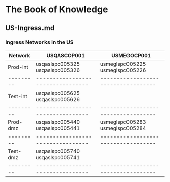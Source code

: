 # The Book of Knowledge

## US-Ingress.md

### Ingress Networks in the US

Network  | USQASCOP001                     | USMEGOCP001
---------|---------------------------------|-----------------------------------
Prod-int | usqaslspc005325 usqaslspc005326 | usmeglspc005225 usmeglspc005226
---------|---------------------------------|-----------------------------------
Test-int | usqaslspc005625 usqaslspc005626 |
---------|---------------------------------|-----------------------------------
Prod-dmz | usqaslspc005440 usqaslspc005441 | usmeglspc005283 usmeglspc005284
---------|---------------------------------|-----------------------------------
Test-dmz | usqaslspc005740 usqaslspc005741 |
---------|---------------------------------|-----------------------------------
[//]: # ( vim: set ai et nu sts=2 sw=2 ts=2 tw=78 filetype=markdown :)
